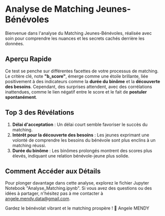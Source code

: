 # Analyse de Matching Jeunes-Bénévoles

Bienvenue dans l'analyse du Matching Jeunes-Bénévoles, réalisée avec soin pour comprendre les nuances et les secrets cachés derrière les données.

## Aperçu Rapide

Ce test se penche sur différentes facettes de votre processus de matching. Le critère clé, note **"b_score"**, émerge comme une étoile brillante, liée positivement à des indicateurs comme la **durée du binôme** et la **découverte des besoins**. Cependant, des surprises attendent, avec des corrélations inattendues, comme le lien négatif entre le score et le fait de **postuler spontanément**.

## Top 3 des Révélations

1. **Délai d'acceptation** : Un délai court semble favoriser le succès du matching.
2. **Intérêt pour la découverte des besoins** : Les jeunes exprimant une volonté de comprendre les besoins du bénévole sont plus enclins à un matching réussi.
3. **Durée du binôme** : Les binômes prolongés montrent des scores plus élevés, indiquant une relation bénévole-jeune plus solide.

## Comment Accéder aux Détails

Pour plonger davantage dans cette analyse, explorez le fichier Jupyter Notebook "Analyse_Matching.ipynb". Si vous avez des questions ou des idées à partager, n'hésitez pas à me contacter à angele.mendy.data@gmail.com.

Gardez le bénévolat vibrant et le matching prospère ! 🌟
Angele MENDY
